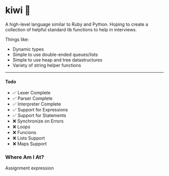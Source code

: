 # kiwi 🥝
A high-level language similar to Ruby and Python. Hoping to create a collection of helpful standard lib functions to help in interviews.

Things like:
- Dynamic types
- Simple to use double-ended queues/lists
- Simple to use heap and tree datastructures
- Variety of string helper functions

---

#### Todo
- ✅ Lexer Complete
- ✅ Parser Complete
- ✅ Interpreter Complete
- ✅ Support for Expressions
- ✅ Support for Statements
- ❌ Synchronize on Errors
- ❌ Loops
- ❌ Funcions
- ❌ Lists Support
- ❌ Maps Support

### Where Am I At?

Assignment expression